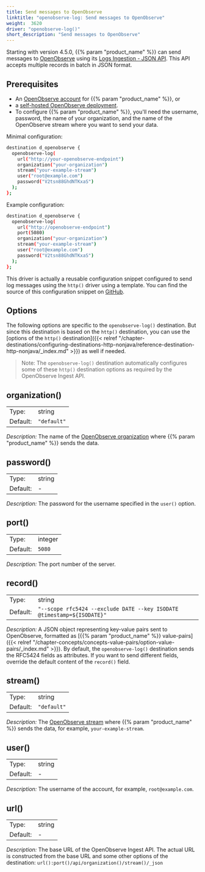 ```yaml
---
title: Send messages to OpenObserve
linktitle: "openobserve-log: Send messages to OpenObserve"
weight:  3620
driver: "openobserve-log()"
short_description: "Send messages to OpenObserve"
---
```

<!-- This file is under the copyright of Axoflow, and licensed under Apache License 2.0, except for using the Axoflow and AxoSyslog trademarks. -->

Starting with version 4.5.0, {{% param "product_name" %}} can send messages to [OpenObserve](https://openobserve.ai/docs/api/ingestion/logs/json/) using its [Logs Ingestion - JSON API](https://openobserve.ai/docs/api/ingestion/logs/json/). This API accepts multiple records in batch in JSON format.

## Prerequisites

- An [OpenObserve account](https://openobserve.ai/) for {{% param "product_name" %}}, or
- a [self-hosted OpenObserve deployment](https://openobserve.ai/docs/quickstart/#self-hosted-installation).
- To configure {{% param "product_name" %}}, you'll need the username, password, the name of your organization, and the name of the OpenObserve stream where you want to send your data.

Minimal configuration:

```sh
destination d_openobserve {
  openobserve-log(
    url("http://your-openobserve-endpoint")
    organization("your-organization")
    stream("your-example-stream")
    user("root@example.com")
    password("V2tsn88GhdNTKxaS")
  );
};
```

Example configuration:

```sh
destination d_openobserve {
  openobserve-log(
    url("http://openobserve-endpoint")
    port(5080)
    organization("your-organization")
    stream("your-example-stream")
    user("root@example.com")
    password("V2tsn88GhdNTKxaS")
  );
};
```

This driver is actually a reusable configuration snippet configured to send log messages using the `http()` driver using a template. You can find the source of this configuration snippet on [GitHub](https://github.com/axoflow/axosyslog/blob/master/scl/openobserve/openobserve.conf).

## Options

The following options are specific to the `openobserve-log()` destination. But since this destination is based on the `http()` destination, you can use the [options of the `http()` destination]({{< relref "/chapter-destinations/configuring-destinations-http-nonjava/reference-destination-http-nonjava/_index.md" >}}) as well if needed.

> Note: The `openobserve-log()` destination automatically configures some of these `http()` destination options as required by the OpenObserve Ingest API.

<!-- FIXME xinclude the http options instead of just linking them
  body_prefix("[")
  body_suffix("]")
  delimiter(",")
  workers(4)
  batch_lines(100)
  batch_timeout(1000)
  timeout(10)
  headers("Connection: keep-alive")
   -->

## organization()

|          |                            |
| -------- | -------------------------- |
| Type:    | string |
| Default: | `"default"` |

*Description:* The name of the [OpenObserve organization](https://openobserve.ai/docs/user-guide/organizations/) where {{% param "product_name" %}} sends the data.

## password()

|          |                            |
| -------- | -------------------------- |
| Type:    | string |
| Default: | - |

*Description:* The password for the username specified in the `user()` option.

## port()

|          |                            |
| -------- | -------------------------- |
| Type:    | integer |
| Default: | `5080` |

*Description:* The port number of the server.

## record()

|          |                            |
| -------- | -------------------------- |
| Type:    | string |
| Default: | `"--scope rfc5424 --exclude DATE --key ISODATE @timestamp=${ISODATE}"` |

*Description:* A JSON object representing key-value pairs sent to OpenObserve, formatted as [{{% param "product_name" %}} value-pairs]({{< relref "/chapter-concepts/concepts-value-pairs/option-value-pairs/_index.md" >}}). By default, the `openobserve-log()` destination sends the RFC5424 fields as attributes. If you want to send different fields, override the default content of the `record()` field.

## stream()

|          |                            |
| -------- | -------------------------- |
| Type:    | string |
| Default: | `"default"` |

*Description:* The [OpenObserve stream](https://openobserve.ai/docs/user-guide/streams/) where {{% param "product_name" %}} sends the data, for example, `your-example-stream`.

## user()

|          |                            |
| -------- | -------------------------- |
| Type:    | string |
| Default: | - |

*Description:* The username of the account, for example, `root@example.com`.

## url()

|          |                            |
| -------- | -------------------------- |
| Type:    | string |
| Default: | - |

*Description:* The base URL of the OpenObserve Ingest API. The actual URL is constructed from the base URL and some other options of the destination: `url():port()/api/organization()/stream()/_json`
